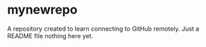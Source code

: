 # mynewrepo
A repository created to learn connecting to GitHub remotely.
Just a README file nothing here yet.
